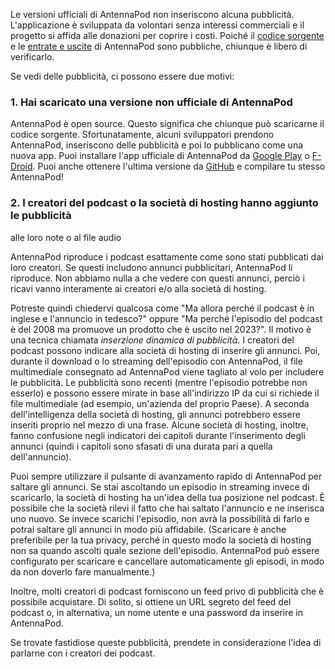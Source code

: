 Le versioni ufficiali di AntennaPod non inseriscono alcuna pubblicità.
L'applicazione è sviluppata da volontari senza interessi commerciali e il
progetto si affida alle donazioni per coprire i costi. Poiché il [codice
sorgente](https://github.com/AntennaPod/AntennaPod) e le [entrate e
uscite](https://opencollective.com/antennapod#category-BUDGET) di AntennaPod
sono pubbliche, chiunque è libero di verificarlo.

Se vedi delle pubblicità, ci possono essere due motivi:

### 1. Hai scaricato una versione non ufficiale di AntennaPod

AntennaPod è open source. Questo significa che chiunque può scaricarne il codice
sorgente. Sfortunatamente, alcuni sviluppatori prendono AntennaPod, inseriscono
delle pubblicità e poi lo pubblicano come una nuova app. Puoi installare l'app
ufficiale di AntennaPod da [Google
Play](https://play.google.com/store/apps/details?id=de.danoeh.antennapod) o
[F-Droid](https://f-droid.org/packages/de.danoeh.antennapod/). Puoi anche
ottenere l'ultima versione da
[GitHub](https://github.com/AntennaPod/AntennaPod/) e compilare tu stesso
AntennaPod!

### 2. I creatori del podcast o la società di hosting hanno aggiunto le pubblicità
alle loro note o al file audio

AntennaPod riproduce i podcast esattamente come sono stati pubblicati dai loro
creatori. Se questi includono annunci pubblicitari, AntennaPod li riproduce. Non
abbiamo nulla a che vedere con questi annunci, perciò i ricavi vanno interamente
ai creatori e/o alla società di hosting.

Potreste quindi chiedervi qualcosa come "Ma allora perché il podcast è in inglese
e l'annuncio in tedesco?" oppure "Ma perché l'episodio del podcast è del 2008 ma
promuove un prodotto che è uscito nel 2023?". Il motivo è una tecnica chiamata
*inserzione dinamica di pubblicità*. I creatori del podcast possono indicare
alla società di hosting di inserire gli annunci. Poi, durante il download o lo
streaming dell'episodio con AntennaPod, il file multimediale consegnato ad
AntennaPod viene tagliato al volo per includere le pubblicità. Le pubblicità
sono recenti (mentre l'episodio potrebbe non esserlo) e possono essere mirate in
base all'indirizzo IP da cui si richiede il file multimediale (ad esempio,
un'azienda del proprio Paese). A seconda dell'intelligenza della società di
hosting, gli annunci potrebbero essere inseriti proprio nel mezzo di una frase.
Alcune società di hosting, inoltre, fanno confusione negli indicatori dei
capitoli durante l'inserimento degli annunci (quindi i capitoli sono sfasati di
una durata pari a quella dell'annuncio).

Puoi sempre utilizzare il pulsante di avanzamento rapido di AntennaPod per
saltare gli annunci. Se stai ascoltando un episodio in streaming invece di
scaricarlo, la società di hosting ha un'idea della tua posizione nel podcast. È
possibile che la società rilevi il fatto che hai saltato l'annuncio e ne
inserisca uno nuovo. Se invece scarichi l'episodio, non avrà la possibilità di
farlo e potrai saltare gli annunci in modo più affidabile. (Scaricare è anche
preferibile per la tua privacy, perché in questo modo la società di hosting non
sa quando ascolti quale sezione dell'episodio. AntennaPod può essere configurato
per scaricare e cancellare automaticamente gli episodi, in modo da non doverlo
fare manualmente.)

Inoltre, molti creatori di podcast forniscono un feed privo di pubblicità che è
possibile acquistare. Di solito, si ottiene un URL segreto del feed del podcast
o, in alternativa, un nome utente e una password da inserire in AntennaPod.

Se trovate fastidiose queste pubblicità, prendete in considerazione l'idea di
parlarne con i creatori dei podcast.
